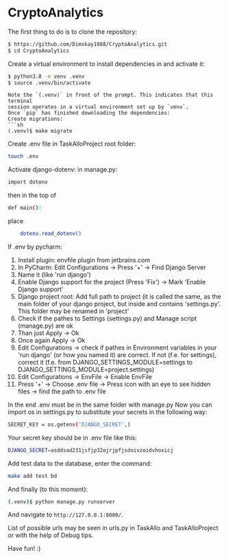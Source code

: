 # CryptoAnalytics

The first thing to do is to clone the repository:
```sh
$ https://github.com/Dimskay1988/CryptoAnalytics.git
$ cd CryptoAnalytics
```
Create a virtual environment to install dependencies in and activate it:

```sh
$ python3.8 -m venv .venv
$ source .venv/bin/activate
```
```
Note the `(.venv)` in front of the prompt. This indicates that this terminal
session operates in a virtual environment set up by `venv`.
Once `pip` has finished downloading the dependencies:
Create migrations:
```sh
(.venv)$ make migrate
```
Create .env file in TaskAlloProject root folder:
```sh
touch .env
```
Activate django-dotenv:
in manage.py:
```sh 
import dotenv
```
then in the top of
```sh
def main():
```
place
```sh
	dotenv.read_dotenv()
```
If .env by pycharm:
1. Install plugin: envfile plugin from jetbrains.com
2. In PyCharm: Edit Configurations -> Press '+' -> Find Django Server
3. Name it (like 'run django')
4. Enable Django support for the project (Press 'Fix') -> Mark 'Enable Django support'
5. Django project root: Add full path to project (it is called the same, as the main folder of your django project, but inside and contains 'settings.py'. This folder may be renamed in 'project'
6. Check if the pathes to Settings (settings.py) and Manage script (manage.py) are ok
7. Than just Apply -> Ok
8. Once again Apply -> Ok
9. Edit Configurations -> check if pathes in Environment variables in your 'run django' (or how you named it) are correct. If not (f.e. for settings), correct it (f.e. from DJANGO_SETTINGS_MODULE=settings to DJANGO_SETTINGS_MODULE=project.settings) 
10. Edit Configurations -> EnvFile -> Enable EnvFile
11. Press '+' -> Choose .env file -> Press icon with an eye to see hidden files -> find the path to .env file

In the end .env must be in the same folder with manage.py
Now you can import os in settings.py to substitute your secrets in the following way:
```sh
SECRET_KEY = os.getenv('DJANGO_SECRET',)
```
Your secret key should be in .env file like this:
```sh
DJANGO_SECRET=asddsad231jsfjp32ojrjpfjsdoivzoidvhoxicj 
```
Add test data to the database, enter the command:
```sh
make add test bd
```
And finally (to this moment):
```sh
(.venv)$ python manage.py runserver
```
And navigate to `http://127.0.0.1:8000/`.

List of possible urls may be seen in urls.py in TaskAllo and TaskAlloProject
or with the help of Debug tips.

Have fun! :)
